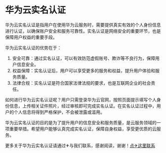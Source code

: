 # 华为云实名认证

华为云实名认证是指用户在使用华为云服务时，需要提供真实有效的个人身份信息进行认证，以确保账户安全和服务可靠性。实名认证是网络安全的重要环节，也是保障用户权益的重要手段。

华为云实名认证的优势在于：
1. 安全可靠：通过实名认证，可以有效防范虚假账号、欺诈等不良行为，保障用户信息安全。
2. 权益保障：实名认证后，用户可以享受更多的服务和权益，提升用户体验和服务质量。
3. 法律合规：实名认证是符合国家法律法规的要求，也是互联网企业的社会责任。

如何进行华为云实名认证呢？用户只需登录华为云官网，按照页面提示填写个人身份信息，上传相关证件照片，经过审核即可完成实名认证。在实名认证过程中，用户的个人信息将得到严格保护，不会被泄露或滥用。

华为云实名认证的目的是为了提升用户的信息安全和服务质量，是云服务领域的一项重要举措。希望用户能够认真完成实名认证，保障自身权益，享受更优质的云服务。

更多关于华为云实名认证请通过✈与我们联系，感谢阅读，谢谢！[点✈这里联系](https://w.k02.cc)